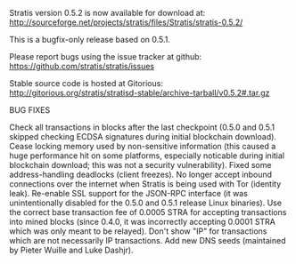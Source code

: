 Stratis version 0.5.2 is now available for download at:
http://sourceforge.net/projects/stratis/files/Stratis/stratis-0.5.2/

This is a bugfix-only release based on 0.5.1.

Please report bugs using the issue tracker at github:
https://github.com/stratis/stratis/issues

Stable source code is hosted at Gitorious:
http://gitorious.org/stratis/stratisd-stable/archive-tarball/v0.5.2#.tar.gz

BUG FIXES

Check all transactions in blocks after the last checkpoint (0.5.0 and 0.5.1 skipped checking ECDSA signatures during initial blockchain download).
Cease locking memory used by non-sensitive information (this caused a huge performance hit on some platforms, especially noticable during initial blockchain download; this was
not a security vulnerability).
Fixed some address-handling deadlocks (client freezes).
No longer accept inbound connections over the internet when Stratis is being used with Tor (identity leak).
Re-enable SSL support for the JSON-RPC interface (it was unintentionally disabled for the 0.5.0 and 0.5.1 release Linux binaries).
Use the correct base transaction fee of 0.0005 STRA for accepting transactions into mined blocks (since 0.4.0, it was incorrectly accepting 0.0001 STRA which was only meant to be relayed).
Don't show "IP" for transactions which are not necessarily IP transactions.
Add new DNS seeds (maintained by Pieter Wuille and Luke Dashjr).
